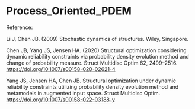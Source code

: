 # Process_Oriented_PDEM

Reference:

Li J, Chen JB. (2009) Stochastic dynamics of structures. Wiley, Singapore.

Chen JB, Yang JS, Jensen HA. (2020) Structural optimization considering dynamic reliability constraints via probability density evolution method and change of probability measure. Struct Multidisc Optim 62, 2499–2516. https://doi.org/10.1007/s00158-020-02621-4

Yang JS, Jensen HA, Chen JB. Structural optimization under dynamic reliability constraints utilizing probability density evolution method and metamodels in augmented input space. Struct Multidisc Optim. https://doi.org/10.1007/s00158-022-03188-y

